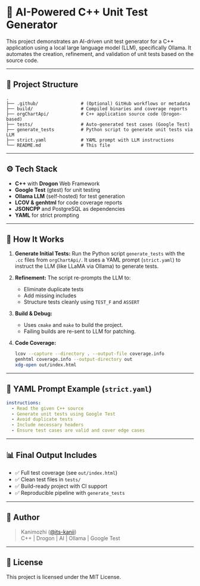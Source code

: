 # 🧪 AI-Powered C++ Unit Test Generator

This project demonstrates an AI-driven unit test generator for a C++ application using a local large language model (LLM), specifically Ollama. It automates the creation, refinement, and validation of unit tests based on the source code.

---

## 📁 Project Structure

```
.
├── .github/                # (Optional) GitHub workflows or metadata
├── build/                  # Compiled binaries and coverage reports
├── orgChartApi/            # C++ application source code (Drogon-based)
├── tests/                  # Auto-generated test cases (Google Test)
├── generate_tests          # Python script to generate unit tests via LLM
├── strict.yaml             # YAML prompt with LLM instructions
└── README.md               # This file
```

---

## ⚙️ Tech Stack

- **C++** with **Drogon** Web Framework
- **Google Test** (gtest) for unit testing
- **Ollama LLM** (self-hosted) for test generation
- **LCOV & genhtml** for code coverage reports
- **JSONCPP** and PostgreSQL as dependencies
- **YAML** for strict prompting

---

## 🧠 How It Works

1. **Generate Initial Tests:**
   Run the Python script `generate_tests` with the `.cc` files from `orgChartApi/`.
   It uses a YAML prompt (`strict.yaml`) to instruct the LLM (like LLaMA via Ollama) to generate tests.

2. **Refinement:**
   The script re-prompts the LLM to:
   - Eliminate duplicate tests
   - Add missing includes
   - Structure tests cleanly using `TEST_F` and `ASSERT`

3. **Build & Debug:**
   - Uses `cmake` and `make` to build the project.
   - Failing builds are re-sent to LLM for patching.

4. **Code Coverage:**
   ```bash
   lcov --capture --directory . --output-file coverage.info
   genhtml coverage.info --output-directory out
   xdg-open out/index.html
   ```

---

## 📌 YAML Prompt Example (`strict.yaml`)

```yaml
instructions:
  - Read the given C++ source
  - Generate unit tests using Google Test
  - Avoid duplicate tests
  - Include necessary headers
  - Ensure test cases are valid and cover edge cases
```

---

## 📊 Final Output Includes

- ✅ Full test coverage (see `out/index.html`)
- ✅ Clean test files in `tests/`
- ✅ Build-ready project with CI support
- ✅ Reproducible pipeline with `generate_tests`

---

## 👤 Author

> Kanimozhi ([@its-kanii](https://github.com/its-kanii))  
> C++ | Drogon | AI | Ollama | Google Test  

---

## 📄 License

This project is licensed under the MIT License.

